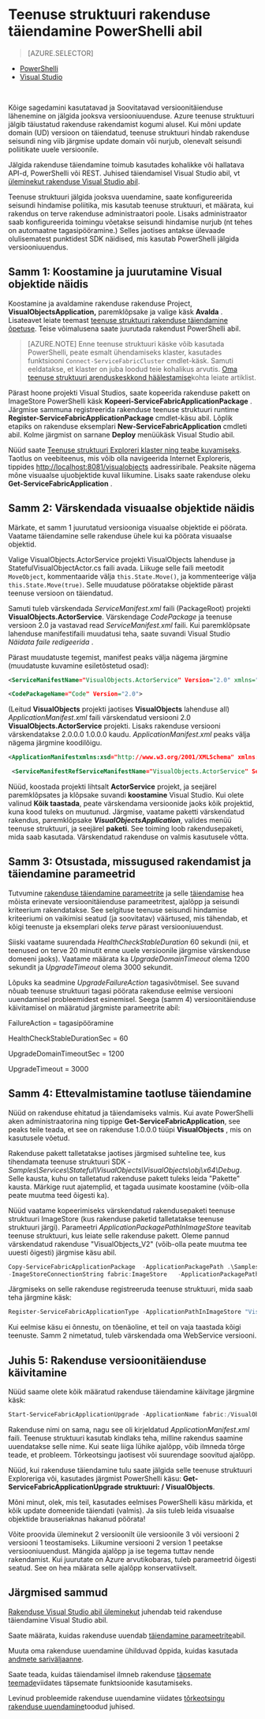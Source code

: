 <properties
   pageTitle="Teenuse struktuuri rakenduse täiendamine PowerShelli kaudu | Microsoft Azure'i"
   description="Selles artiklis tutvustatakse kogemus teenuse struktuuri rakenduse juurutamine, muutes koodi ja jooksvalt läbi versiooniuuenduse PowerShelli kaudu."
   services="service-fabric"
   documentationCenter=".net"
   authors="mani-ramaswamy"
   manager="timlt"
   editor=""/>

<tags
   ms.service="service-fabric"
   ms.devlang="dotnet"
   ms.topic="article"
   ms.tgt_pltfrm="NA"
   ms.workload="NA"
   ms.date="09/14/2016"
   ms.author="subramar"/>


# <a name="service-fabric-application-upgrade-using-powershell"></a>Teenuse struktuuri rakenduse täiendamine PowerShelli abil

> [AZURE.SELECTOR]
- [PowerShelli](service-fabric-application-upgrade-tutorial-powershell.md)
- [Visual Studio](service-fabric-application-upgrade-tutorial.md)

<br/>

Kõige sagedamini kasutatavad ja Soovitatavad versioonitäienduse lähenemine on jälgida jooksva versiooniuuenduse.  Azure teenuse struktuuri jälgib täiustatud rakenduse rakendamist kogumi alusel. Kui mõni update domain (UD) versioon on täiendatud, teenuse struktuuri hindab rakenduse seisundi ning viib järgmise update domain või nurjub, olenevalt seisundi poliitikate uuele versioonile.

Jälgida rakenduse täiendamine toimub kasutades kohalikke või hallatava API-d, PowerShelli või REST. Juhised täiendamisel Visual Studio abil, vt [üleminekut rakenduse Visual Studio abil](service-fabric-application-upgrade-tutorial.md).

Teenuse struktuuri jälgida jooksva uuendamine, saate konfigureerida seisundi hindamise poliitika, mis kasutab teenuse struktuuri, et määrata, kui rakendus on terve rakenduse administraatori poole. Lisaks administraator saab konfigureerida toimingu võetakse seisundi hindamise nurjub (nt tehes on automaatne tagasipööramine.) Selles jaotises antakse ülevaade olulisematest punktidest SDK näidised, mis kasutab PowerShelli jälgida versiooniuuendus.

## <a name="step-1-build-and-deploy-the-visual-objects-sample"></a>Samm 1: Koostamine ja juurutamine Visual objektide näidis


Koostamine ja avaldamine rakenduse rakenduse Project, **VisualObjectsApplication,** paremklõpsake ja valige käsk **Avalda** .  Lisateavet leiate teemast [teenuse struktuuri rakenduse täiendamine õpetuse](service-fabric-application-upgrade-tutorial.md).  Teise võimalusena saate juurutada rakendust PowerShelli abil.

> [AZURE.NOTE] Enne teenuse struktuuri käske võib kasutada PowerShelli, peate esmalt ühendamiseks klaster, kasutades funktsiooni `Connect-ServiceFabricCluster` cmdlet-käsk. Samuti eeldatakse, et klaster on juba loodud teie kohalikus arvutis. [Oma teenuse struktuuri arenduskeskkond häälestamise](service-fabric-get-started.md)kohta leiate artiklist.

Pärast hoone projekti Visual Studios, saate kopeerida rakenduse pakett on ImageStore PowerShelli käsk **Kopeeri-ServiceFabricApplicationPackage** . Järgmise sammuna registreerida rakenduse teenuse struktuuri runtime **Register-ServiceFabricApplicationPackage** cmdlet-käsu abil. Lõplik etapiks on rakenduse eksemplari **New-ServiceFabricApplication** cmdleti abil.  Kolme järgmist on sarnane **Deploy** menüükäsk Visual Studio abil.

Nüüd saate [Teenuse struktuuri Exploreri klaster ning teabe kuvamiseks](service-fabric-visualizing-your-cluster.md). Taotlus on veebiteenus, mis võib olla navigeerida Internet Exploreris, tippides [http://localhost:8081/visualobjects](http://localhost:8081/visualobjects) aadressiribale.  Peaksite nägema mõne visuaalse ujuobjektide kuval liikumine.  Lisaks saate rakenduse oleku **Get-ServiceFabricApplication** .

## <a name="step-2-update-the-visual-objects-sample"></a>Samm 2: Värskendada visuaalse objektide näidis

Märkate, et samm 1 juurutatud versiooniga visuaalse objektide ei pöörata. Vaatame täiendamine selle rakenduse ühele kui ka pöörata visuaalse objektid.

Valige VisualObjects.ActorService projekti VisualObjects lahenduse ja StatefulVisualObjectActor.cs faili avada. Liikuge selle faili meetodit `MoveObject`, kommentaaride välja `this.State.Move()`, ja kommenteerige välja `this.State.Move(true)`. Selle muudatuse pööratakse objektide pärast teenuse versioon on täiendatud.

Samuti tuleb värskendada *ServiceManifest.xml* faili (PackageRoot) projekti **VisualObjects.ActorService**. Värskendage *CodePackage* ja teenuse versioon 2.0 ja vastavad read *ServiceManifest.xml* faili.
Kui paremklõpsate lahenduse manifestifaili muudatusi teha, saate suvandi Visual Studio *Näidata faile redigeerida* .


Pärast muudatuste tegemist, manifest peaks välja nägema järgmine (muudatuste kuvamine esiletõstetud osad):

```xml
<ServiceManifestName="VisualObjects.ActorService" Version="2.0" xmlns="http://schemas.microsoft.com/2011/01/fabric" xmlns:xsi="http://www.w3.org/2001/XMLSchema-instance">

<CodePackageName="Code" Version="2.0">
```

(Leitud **VisualObjects** projekti jaotises **VisualObjects** lahenduse all) *ApplicationManifest.xml* faili värskendatud versiooni 2.0 **VisualObjects.ActorService** projekti. Lisaks rakenduse versiooni värskendatakse 2.0.0.0 1.0.0.0 kaudu. *ApplicationManifest.xml* peaks välja nägema järgmine koodilõigu.

```xml
<ApplicationManifestxmlns:xsd="http://www.w3.org/2001/XMLSchema" xmlns:xsi="http://www.w3.org/2001/XMLSchema-instance" ApplicationTypeName="VisualObjects" ApplicationTypeVersion="2.0.0.0" xmlns="http://schemas.microsoft.com/2011/01/fabric">

 <ServiceManifestRefServiceManifestName="VisualObjects.ActorService" ServiceManifestVersion="2.0" />
```


Nüüd, koostada projekti lihtsalt **ActorService** projekt, ja seejärel paremklõpsates ja klõpsake suvandi **koostamine** Visual Studio. Kui olete valinud **Kõik taastada**, peate värskendama versioonide jaoks kõik projektid, kuna kood tuleks on muutunud. Järgmise, vaatame paketti värskendatud rakendus, paremklõpsake ***VisualObjectsApplication***, valides menüü teenuse struktuuri, ja seejärel **paketi**. See toiming loob rakendusepaketi, mida saab kasutada.  Värskendatud rakenduse on valmis kasutusele võtta.


## <a name="step-3--decide-on-health-policies-and-upgrade-parameters"></a>Samm 3: Otsustada, missugused rakendamist ja täiendamine parameetrid

Tutvumine [rakenduse täiendamine parameetrite](service-fabric-application-upgrade-parameters.md) ja selle [täiendamise](service-fabric-application-upgrade.md) hea mõista erinevate versioonitäienduse parameetritest, ajalõpp ja seisundi kriteerium rakendatakse. See selgituse teenuse seisundi hindamise kriteeriumi on vaikimisi seatud (ja soovitatav) väärtused, mis tähendab, et kõigi teenuste ja eksemplari oleks _terve_ pärast versiooniuuendust.  

Siiski vaatame suurendada *HealthCheckStableDuration* 60 sekundi (nii, et teenused on terve 20 minutit enne uuele versioonile järgmise värskenduse domeeni jaoks).  Vaatame määrata ka *UpgradeDomainTimeout* olema 1200 sekundit ja *UpgradeTimeout* olema 3000 sekundit.

Lõpuks ka seadmine *UpgradeFailureAction* tagasivõtmisel. See suvand nõuab teenuse struktuuri tagasi pöörata rakenduse eelmise versiooni uuendamisel probleemidest esinemisel. Seega (samm 4) versioonitäienduse käivitamisel on määratud järgmiste parameetrite abil:

FailureAction = tagasipööramine

HealthCheckStableDurationSec = 60

UpgradeDomainTimeoutSec = 1200

UpgradeTimeout = 3000


## <a name="step-4-prepare-application-for-upgrade"></a>Samm 4: Ettevalmistamine taotluse täiendamine

Nüüd on rakenduse ehitatud ja täiendamiseks valmis. Kui avate PowerShelli aken administraatorina ning tippige **Get-ServiceFabricApplication**, see peaks teile teada, et see on rakenduse 1.0.0.0 tüüpi **VisualObjects** , mis on kasutusele võetud.  

Rakenduse pakett talletatakse jaotises järgmised suhteline tee, kus tihendamata teenuse struktuuri SDK - *Samples\Services\Stateful\VisualObjects\VisualObjects\obj\x64\Debug*. Selle kausta, kuhu on talletatud rakenduse pakett tuleks leida "Pakette" kausta. Märkige ruut ajatemplid, et tagada uusimate koostamine (võib-olla peate muutma teed õigesti ka).

Nüüd vaatame kopeerimiseks värskendatud rakendusepaketi teenuse struktuuri ImageStore (kus rakenduse paketid talletatakse teenuse struktuuri järgi). Parameetri *ApplicationPackagePathInImageStore* teavitab teenuse struktuuri, kus leiate selle rakenduse pakett. Oleme pannud värskendatud rakenduse "VisualObjects\_V2" (võib-olla peate muutma tee uuesti õigesti) järgmise käsu abil.

```powershell
Copy-ServiceFabricApplicationPackage  -ApplicationPackagePath .\Samples\Services\Stateful\VisualObjects\VisualObjects\obj\x64\Debug\Package
-ImageStoreConnectionString fabric:ImageStore   -ApplicationPackagePathInImageStore "VisualObjects\_V2"
```

Järgmiseks on selle rakenduse registreeruda teenuse struktuuri, mida saab teha järgmine käsk:

```powershell
Register-ServiceFabricApplicationType -ApplicationPathInImageStore "VisualObjects\_V2"
```

Kui eelmise käsu ei õnnestu, on tõenäoline, et teil on vaja taastada kõigi teenuste. Samm 2 nimetatud, tuleb värskendada oma WebService versiooni.

## <a name="step-5-start-the-application-upgrade"></a>Juhis 5: Rakenduse versioonitäienduse käivitamine

Nüüd saame olete kõik määratud rakenduse täiendamine käivitage järgmine käsk:

```powershell
Start-ServiceFabricApplicationUpgrade -ApplicationName fabric:/VisualObjects -ApplicationTypeVersion 2.0.0.0 -HealthCheckStableDurationSec 60 -UpgradeDomainTimeoutSec 1200 -UpgradeTimeout 3000   -FailureAction Rollback -Monitored
```


Rakenduse nimi on sama, nagu see oli kirjeldatud *ApplicationManifest.xml* faili. Teenuse struktuuri kasutab kindlaks teha, milline rakendus saamine uuendatakse selle nime. Kui seate liiga lühike ajalõpp, võib ilmneda tõrge teade, et probleem. Tõrkeotsingu jaotisest või suurendage soovitud ajalõpp.

Nüüd, kui rakenduse täiendamine tulu saate jälgida selle teenuse struktuuri Exploreriga või, kasutades järgmist PowerShelli käsu: **Get-ServiceFabricApplicationUpgrade struktuuri: / VisualObjects**.

Mõni minut, olek, mis teil, kasutades eelmises PowerShelli käsu märkida, et kõik update domeenide täiendati (valmis). Ja siis tuleb leida visuaalse objektide brauseriaknas hakanud pöörata!

Võite proovida üleminekut 2 versioonilt üle versioonile 3 või versiooni 2 versiooni 1 teostamiseks. Liikumine versiooni 2 version 1 peetakse versiooniuuendust. Mängida ajalõpp ja ise tegema tuttav nende rakendamist. Kui juurutate on Azure arvutikobaras, tuleb parameetrid õigesti seatud. See on hea määrata selle ajalõpp konservatiivselt.


## <a name="next-steps"></a>Järgmised sammud

[Rakenduse Visual Studio abil üleminekut](service-fabric-application-upgrade-tutorial.md) juhendab teid rakenduse täiendamine Visual Studio abil.

Saate määrata, kuidas rakenduse uuendab [täiendamine parameetrite](service-fabric-application-upgrade-parameters.md)abil.

Muuta oma rakenduse uuendamine ühilduvad õppida, kuidas kasutada [andmete sariväljaanne](service-fabric-application-upgrade-data-serialization.md).

Saate teada, kuidas täiendamisel ilmneb rakenduse [täpsemate teemade](service-fabric-application-upgrade-advanced.md)viidates täpsemate funktsioonide kasutamiseks.

Levinud probleemide rakenduse uuendamine viidates [tõrkeotsingu rakenduse uuendamine](service-fabric-application-upgrade-troubleshooting.md)toodud juhised.
